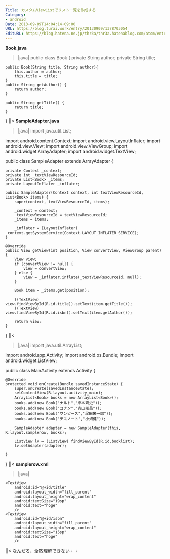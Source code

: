 ```yaml
---
Title: カスタムViewListでリスト一覧を作成する
Category:
- android
Date: 2013-09-09T14:04:14+09:00
URL: https://blog.turai.work/entry/20130909/1378703054
EditURL: https://blog.hatena.ne.jp/thr3a/thr3a.hatenablog.com/atom/entry/11696248318757584162
---
```


<b>Book.java</b>
>|java|
public class Book {
	private String author;
	private String title;
	
	public Book(String title, String author){
		this.author = author;
		this.title = title;
	}
	public String getAuthor() {
		return author;
	}

	public String getTitle() {
		return title;
	}
}
||<
<b>SampleAdapter.java</b>
>|java|
import java.util.List;

import android.content.Context;
import android.view.LayoutInflater;
import android.view.View;
import android.view.ViewGroup;
import android.widget.ArrayAdapter;
import android.widget.TextView;

public class SampleAdapter extends ArrayAdapter<Book> {

	private Context _context;
	private int _textViewResourceId;
	private List<Book> _items;
	private LayoutInflater _inflater;

	public SampleAdapter(Context context, int textViewResourceId, List<Book> items) {
		super(context, textViewResourceId, items);

		_context = context;
		_textViewResourceId = textViewResourceId;
		_items = items;

		_inflater = (LayoutInflater) _context.getSystemService(Context.LAYOUT_INFLATER_SERVICE);
	}

	@Override
	public View getView(int position, View convertView, ViewGroup parent) {
		View view;
		if (convertView != null) {
			view = convertView;
		} else {
			view = _inflater.inflate(_textViewResourceId, null);
		}

		Book item = _items.get(position);

		((TextView) view.findViewById(R.id.title)).setText(item.getTitle());
		((TextView) view.findViewById(R.id.isbn)).setText(item.getAuthor());

		return view;
	}
}
||<
>|java|
import java.util.ArrayList;

import android.app.Activity;
import android.os.Bundle;
import android.widget.ListView;

public class MainActivity extends Activity {

	@Override
	protected void onCreate(Bundle savedInstanceState) {
		super.onCreate(savedInstanceState);
		setContentView(R.layout.activity_main);
		ArrayList<Book> books = new ArrayList<Book>();
		books.add(new Book("ナルト","岸本斉史"));
		books.add(new Book("コナン","青山剛昌"));
		books.add(new Book("ワンピース","尾田栄一郎"));
		books.add(new Book("デスノート","小畑健"));
		
		SampleAdapter adapter = new SampleAdapter(this, R.layout.samplerow, books);

		ListView lv = (ListView) findViewById(R.id.booklist);
		lv.setAdapter(adapter);

	}

}
||<
<b>samplerow.xml</b>
>|java|
<?xml version="1.0" encoding="utf-8"?>
<LinearLayout xmlns:android="http://schemas.android.com/apk/res/android"
	android:layout_width="fill_parent" android:layout_height="fill_parent"
	android:orientation="vertical">

	<TextView
		android:id="@+id/title"
		android:layout_width="fill_parent"
		android:layout_height="wrap_content"
		android:textSize="19sp"
		android:text="hoge"
		/>
	<TextView
		android:id="@+id/isbn"
		android:layout_width="fill_parent"
		android:layout_height="wrap_content"
		android:textSize="15sp"
		android:text="hoge"
		/>
</LinearLayout>

||<
なんだろ、全然理解できない・・
